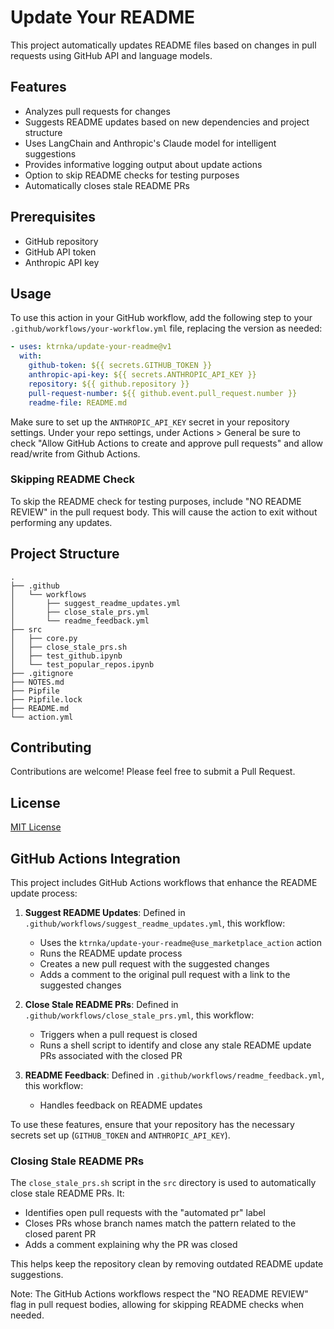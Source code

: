 # Update Your README

This project automatically updates README files based on changes in pull requests using GitHub API and language models.

## Features

- Analyzes pull requests for changes
- Suggests README updates based on new dependencies and project structure
- Uses LangChain and Anthropic's Claude model for intelligent suggestions
- Provides informative logging output about update actions
- Option to skip README checks for testing purposes
- Automatically closes stale README PRs

## Prerequisites

- GitHub repository
- GitHub API token
- Anthropic API key

## Usage

To use this action in your GitHub workflow, add the following step to your `.github/workflows/your-workflow.yml` file, replacing the version as needed:

```yaml
- uses: ktrnka/update-your-readme@v1
  with:
    github-token: ${{ secrets.GITHUB_TOKEN }}
    anthropic-api-key: ${{ secrets.ANTHROPIC_API_KEY }}
    repository: ${{ github.repository }}
    pull-request-number: ${{ github.event.pull_request.number }}
    readme-file: README.md
```

Make sure to set up the `ANTHROPIC_API_KEY` secret in your repository settings. Under your repo settings, under Actions > General be sure to check "Allow GitHub Actions to create and approve pull requests" and allow read/write from Github Actions.

### Skipping README Check

To skip the README check for testing purposes, include "NO README REVIEW" in the pull request body. This will cause the action to exit without performing any updates.

## Project Structure

```
.
├── .github
│   └── workflows
│       ├── suggest_readme_updates.yml
│       ├── close_stale_prs.yml
│       └── readme_feedback.yml
├── src
│   ├── core.py
│   ├── close_stale_prs.sh
│   ├── test_github.ipynb
│   └── test_popular_repos.ipynb
├── .gitignore
├── NOTES.md
├── Pipfile
├── Pipfile.lock
├── README.md
└── action.yml
```

## Contributing

Contributions are welcome! Please feel free to submit a Pull Request.

## License

[MIT License](https://opensource.org/licenses/MIT)

## GitHub Actions Integration

This project includes GitHub Actions workflows that enhance the README update process:

1. **Suggest README Updates**: Defined in `.github/workflows/suggest_readme_updates.yml`, this workflow:
   - Uses the `ktrnka/update-your-readme@use_marketplace_action` action
   - Runs the README update process
   - Creates a new pull request with the suggested changes
   - Adds a comment to the original pull request with a link to the suggested changes

2. **Close Stale README PRs**: Defined in `.github/workflows/close_stale_prs.yml`, this workflow:
   - Triggers when a pull request is closed
   - Runs a shell script to identify and close any stale README update PRs associated with the closed PR

3. **README Feedback**: Defined in `.github/workflows/readme_feedback.yml`, this workflow:
   - Handles feedback on README updates

To use these features, ensure that your repository has the necessary secrets set up (`GITHUB_TOKEN` and `ANTHROPIC_API_KEY`).

### Closing Stale README PRs

The `close_stale_prs.sh` script in the `src` directory is used to automatically close stale README PRs. It:
- Identifies open pull requests with the "automated pr" label
- Closes PRs whose branch names match the pattern related to the closed parent PR
- Adds a comment explaining why the PR was closed

This helps keep the repository clean by removing outdated README update suggestions.

Note: The GitHub Actions workflows respect the "NO README REVIEW" flag in pull request bodies, allowing for skipping README checks when needed.